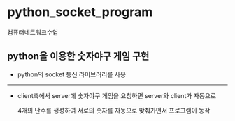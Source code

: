 # python_socket_program
컴퓨터네트워크수업
## python을 이용한 숫자야구 게임 구현
- python의 socket 통신 라이브러리를 사용
---
- client측에서 server에 숫자야구 게임을 요청하면 server와 client가 자동으로

  4개의 난수를 생성하여 서로의 숫자를 자동으로 맞춰가면서 프로그램이 동작
